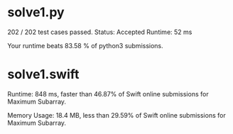 # solve1.py

202 / 202 test cases passed.
Status: Accepted
Runtime: 52 ms

Your runtime beats 83.58 % of python3 submissions.

# solve1.swift

Runtime: 848 ms, faster than 46.87% of Swift online submissions for Maximum Subarray.

Memory Usage: 18.4 MB, less than 29.59% of Swift online submissions for Maximum Subarray.
